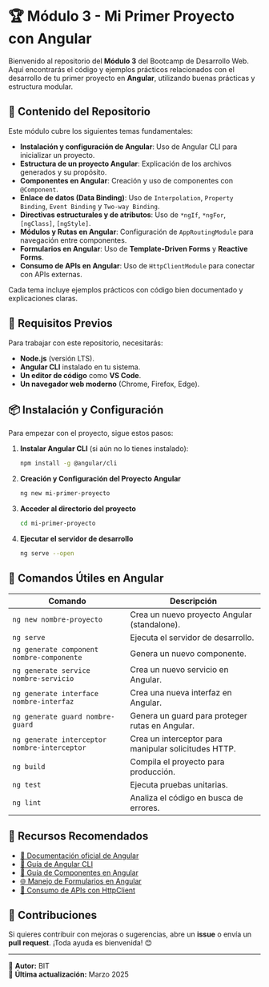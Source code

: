 # 🏆 Módulo 3 - Mi Primer Proyecto con Angular

Bienvenido al repositorio del **Módulo 3** del Bootcamp de Desarrollo Web. Aquí encontrarás el código y ejemplos prácticos relacionados con el desarrollo de tu primer proyecto en **Angular**, utilizando buenas prácticas y estructura modular.

## 📌 Contenido del Repositorio

Este módulo cubre los siguientes temas fundamentales:

- **Instalación y configuración de Angular**: Uso de Angular CLI para inicializar un proyecto.
- **Estructura de un proyecto Angular**: Explicación de los archivos generados y su propósito.
- **Componentes en Angular**: Creación y uso de componentes con `@Component`.
- **Enlace de datos (Data Binding)**: Uso de `Interpolation`, `Property Binding`, `Event Binding` y `Two-way Binding`.
- **Directivas estructurales y de atributos**: Uso de `*ngIf`, `*ngFor`, `[ngClass]`, `[ngStyle]`.
- **Módulos y Rutas en Angular**: Configuración de `AppRoutingModule` para navegación entre componentes.
- **Formularios en Angular**: Uso de **Template-Driven Forms** y **Reactive Forms**.
- **Consumo de APIs en Angular**: Uso de `HttpClientModule` para conectar con APIs externas.

Cada tema incluye ejemplos prácticos con código bien documentado y explicaciones claras.

## 🚀 Requisitos Previos

Para trabajar con este repositorio, necesitarás:

- **Node.js** (versión LTS).
- **Angular CLI** instalado en tu sistema.
- **Un editor de código** como **VS Code**.
- **Un navegador web moderno** (Chrome, Firefox, Edge).

## 📦 Instalación y Configuración

Para empezar con el proyecto, sigue estos pasos:

1. **Instalar Angular CLI** (si aún no lo tienes instalado):
   ```sh
   npm install -g @angular/cli

2. **Creación y Configuración del Proyecto Angular**
    ```sh
    ng new mi-primer-proyecto

3. **Acceder al directorio del proyecto**
    ```sh
    cd mi-primer-proyecto

4. **Ejecutar el servidor de desarrollo**
    ```sh
    ng serve --open

## 🔧 Comandos Útiles en Angular

| Comando | Descripción |
|---------|------------|
| `ng new nombre-proyecto` | Crea un nuevo proyecto Angular (standalone). |
| `ng serve` | Ejecuta el servidor de desarrollo. |
| `ng generate component nombre-componente` | Genera un nuevo componente. |
| `ng generate service nombre-servicio` | Crea un nuevo servicio en Angular. |
| `ng generate interface nombre-interfaz` | Crea una nueva interfaz en Angular. |
| `ng generate guard nombre-guard` | Genera un guard para proteger rutas en Angular. |
| `ng generate interceptor nombre-interceptor` | Crea un interceptor para manipular solicitudes HTTP. |
| `ng build` | Compila el proyecto para producción. |
| `ng test` | Ejecuta pruebas unitarias. |
| `ng lint` | Analiza el código en busca de errores. |

## 📖 Recursos Recomendados

- [📄 Documentación oficial de Angular](https://angular.io/)
- [🚀 Guía de Angular CLI](https://angular.io/cli)
- [📌 Guía de Componentes en Angular](https://angular.io/guide/component-overview)
- [🌐 Manejo de Formularios en Angular](https://angular.io/guide/forms-overview)
- [🔗 Consumo de APIs con HttpClient](https://angular.io/guide/http)

## 🤝 Contribuciones

Si quieres contribuir con mejoras o sugerencias, abre un **issue** o envía un **pull request**. ¡Toda ayuda es bienvenida! 😊

---

📌 **Autor:** BIT  
📅 **Última actualización:** Marzo 2025
